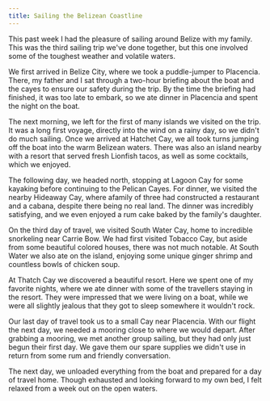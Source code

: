 ```yaml
---
title: Sailing the Belizean Coastline
---
```

This past week I had the pleasure of sailing around Belize with my family. This was the third
sailing trip we've done together, but this one involved some of the toughest weather and volatile
waters.

We first arrived in Belize City, where we took a puddle-jumper to Placencia. There, my father and I
sat through a two-hour briefing about the boat and the cayes to ensure our safety during the trip.
By the time the briefing had finished, it was too late to embark, so we ate dinner in Placencia and
spent the night on the boat.

The next morning, we left for the first of many islands we visited on the trip. It was a long first
voyage, directly into the wind on a rainy day, so we didn't do much sailing. Once we arrived at
Hatchet Cay, we all took turns jumping off the boat into the warm Belizean waters. There was also an
island nearby with a resort that served fresh Lionfish tacos, as well as some cocktails, which we
enjoyed.

The following day, we headed north, stopping at Lagoon Cay for some kayaking before continuing to
the Pelican Cayes. For dinner, we visited the nearby Hideaway Cay, where afamily of three had
constructed a restaurant and a cabana, despite there being no real land. The dinner was incredibly
satisfying, and we even enjoyed a rum cake baked by the family's daughter.

On the third day of travel, we visited South Water Cay, home to incredible snorkeling near Carrie
Bow. We had first visited Tobacco Cay, but aside from some beautiful colored houses, there was not
much notable. At South Water we also ate on the island, enjoying some unique ginger shrimp and
countless bowls of chicken soup.

At Thatch Cay we discovered a beautiful resort. Here we spent one of my favorite nights, where we
ate dinner with some of the travellers staying in the resort. They were impressed that we were
living on a boat, while we were all slightly jealous that they got to sleep somewhere it wouldn't
rock.

Our last day of travel took us to a small Cay near Placencia. With our flight the next day, we
needed a mooring close to where we would depart. After grabbing a mooring, we met another group
sailing, but they had only just begun their first day. We gave them our spare supplies we didn't use
in return from some rum and friendly conversation.

The next day, we unloaded everything from the boat and prepared for a day of travel home. Though
exhausted and looking forward to my own bed, I felt relaxed from a week out on the open waters.
